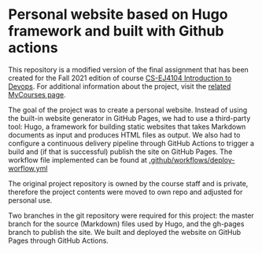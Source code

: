 # Personal website based on Hugo framework and built with Github actions

This repository is a modified version of the final assignment that has been created for the Fall 2021 edition of course [CS-EJ4104 Introduction to Devops](https://sisu.aalto.fi/student/courseunit/aalto-OPINKOHD-1143602494-20210801/brochure). For additional information about the project, visit the [related MyCourses page](https://mycourses.aalto.fi/course/view.php?id=34305&section=3).

The goal of the project was to create a personal website. Instead of using the built-in website generator in GitHub Pages, we had to use a third-party tool: Hugo, a framework for building static websites that takes Markdown documents as input and produces HTML files as output. We also had to configure a continuous delivery pipeline through GitHub Actions to trigger a build and (if that is successful) publish the site on GitHub Pages. The workflow file implemented can be found at [.github/workflows/deploy-worflow.yml](.github/workflows/deploy-worflow.yml)

The original project repository is owned by the course staff and is private, therefore the project contents were moved to own repo and adjusted for personal use. 

Two branches in the git repository were required for this project: the master branch for the source (Markdown) files used by Hugo, and the gh-pages branch to publish the site. We built and deployed the website on GitHub Pages through GitHub Actions. 
